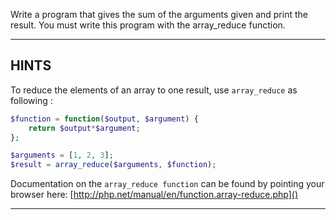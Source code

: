Write a program that gives the sum of the arguments given and print the result.
You must write this program with the array_reduce function.

----------------------------------------------------------------------
## HINTS
To reduce the elements of an array to one result, use `array_reduce` as following :

```php
$function = function($output, $argument) {
    return $output*$argument;
};

$arguments = [1, 2, 3];
$result = array_reduce($arguments, $function);
```

Documentation on the `array_reduce function` can be found by pointing your browser here:
  [http://php.net/manual/en/function.array-reduce.php]()

----------------------------------------------------------------------
